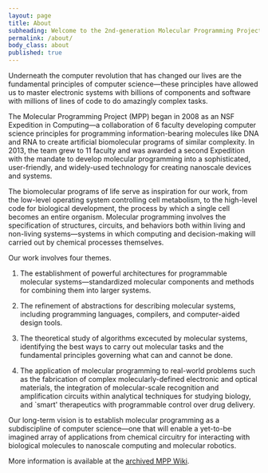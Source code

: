 ```yaml
---
layout: page
title: About
subheading: Welcome to the 2nd-generation Molecular Programming Project.
permalink: /about/
body_class: about
published: true
---
```









Underneath the computer revolution that has changed our lives are the fundamental principles of computer science—these principles have allowed us to master electronic systems with billions of components and software with millions of lines of code to do amazingly complex tasks.

The Molecular Programming Project (MPP) began in 2008 as an NSF Expedition in Computing—a collaboration of 6 faculty developing computer science principles for programming information-bearing molecules like DNA and RNA to create artificial biomolecular programs of similar complexity. In 2013, the team grew to 11 faculty and was awarded a second Expedition with the mandate to develop molecular programming into a sophisticated, user-friendly, and widely-used technology for creating nanoscale devices and systems.

The biomolecular programs of life serve as inspiration for our work, from the low-level operating system controlling cell metabolism, to the high-level code for biological development, the process by which a single cell becomes an entire organism. Molecular programming involves the specification of structures, circuits, and behaviors both within living and non-living systems—systems in which computing and decision-making will carried out by chemical processes themselves.

Our work involves four themes.

1. The establishment of powerful architectures for programmable molecular systems—standardized molecular components and methods for combining them into larger systems.<br>

2. The refinement of abstractions for describing molecular systems, including programming languages, compilers, and computer-aided design tools.<br>

3. The theoretical study of algorithms excecuted by molecular systems, identifying the best ways to carry out molecular tasks and the fundamental principles governing what can and cannot be done.<br>

4. The application of molecular programming to real-world problems such as the fabrication of complex molecularly-defined electronic and optical materials, the integration of molecular-scale recognition and amplification circuits within analytical techniques for studying biology, and `smart' therapeutics with programmable control over drug delivery.<br>


Our long-term vision is to establish molecular programming as a subdiscipline of computer science—one that will enable a yet-to-be imagined array of applications from chemical circuitry for interacting with biological molecules to nanoscale computing and molecular robotics.

More information is available at the [archived MPP Wiki](http://archive.molecular-programming.org/).
